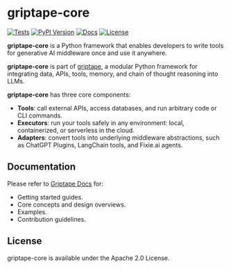 # griptape-core

[![Tests](https://github.com/griptape-ai/griptape-core/actions/workflows/tests.yml/badge.svg)](https://github.com/griptape-ai/griptape-core/actions/workflows/tests.yml)
[![PyPI Version](https://img.shields.io/pypi/v/griptape-core.svg)](https://pypi.python.org/pypi/griptape-core)
[![Docs](https://readthedocs.org/projects/griptape/badge/)](https://griptape.readthedocs.io/en/latest/griptape_core/)
[![License](https://img.shields.io/badge/License-Apache%202.0-blue.svg)](https://github.com/gitbucket/gitbucket/blob/master/LICENSE)

**griptape-core** is a Python framework that enables developers to write tools for generative AI middleware once and use it anywhere.

**griptape-core** is part of [griptape](https://github.com/griptape-ai/griptape), a modular Python framework for integrating data, APIs, tools, memory, and chain of thought reasoning into LLMs.

**griptape-core** has three core components:

- **Tools**: call external APIs, access databases, and run arbitrary code or CLI commands.
- **Executors**: run your tools safely in any environment: local, containerized, or serverless in the cloud.
- **Adapters**: convert tools into underlying middleware abstractions, such as ChatGPT Plugins, LangChain tools, and Fixie.ai agents.

## Documentation

Please refer to [Griptape Docs](https://griptape.readthedocs.io) for:

- Getting started guides. 
- Core concepts and design overviews.
- Examples.
- Contribution guidelines.

## License

griptape-core is available under the Apache 2.0 License.

